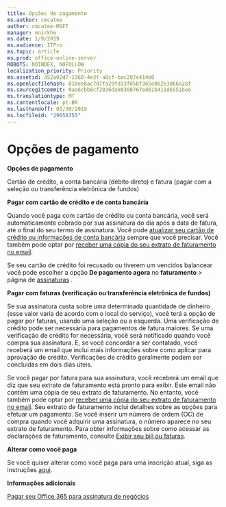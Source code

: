 ```yaml
---
title: Opções de pagamento
ms.author: cmcatee
author: cmcatee-MSFT
manager: mnirkhe
ms.date: 1/9/2019
ms.audience: ITPro
ms.topic: article
ms.prod: office-online-server
ROBOTS: NOINDEX, NOFOLLOW
localization_priority: Priority
ms.assetid: 352a02d7-1368-4e3f-a8cf-bac207e414b0
ms.openlocfilehash: 810ee8ac7d7fa29fd33f05bf365e062e3d66a28f
ms.sourcegitcommit: 0ae6cbb8cf2836da98300767ed81b411d6551bee
ms.translationtype: MT
ms.contentlocale: pt-BR
ms.lasthandoff: 01/30/2019
ms.locfileid: "29658355"
---
```

# <a name="payment-options"></a>Opções de pagamento

 **Opções de pagamento**
  
Cartão de crédito, a conta bancária (débito direto) e fatura (pagar com a seleção ou transferência eletrônica de fundos)
  
 **Pagar com cartão de crédito e de conta bancária**
  
Quando você paga com cartão de crédito ou conta bancária, você será automaticamente cobrado por sua assinatura do dia após a data de fatura, até o final do seu termo de assinatura. Você pode [atualizar seu cartão de crédito ou informações de conta bancária](https://docs.microsoft.com/office365/admin/subscriptions-and-billing/add-update-or-remove-credit-card-or-bank-account?view=o365-worldwide) sempre que você precisar. Você também pode optar por [receber uma cópia do seu extrato de faturamento no email](https://docs.microsoft.com/office365/admin/subscriptions-and-billing/pay-for-your-subscription?view=o365-worldwide#receive-a-copy-of-your-billing-statement-in-email).
  
Se seu cartão de crédito foi recusado ou tiverem um vencidos balancear você pode escolher a opção **De pagamento agora** no **faturamento** \> página de [assinaturas](https://portal.office.com/adminportal/home#/subscriptions) . 
  
 **Pagar com faturas (verificação ou transferência eletrônica de fundos)**
  
Se sua assinatura custa sobre uma determinada quantidade de dinheiro (esse valor varia de acordo com o local do serviço), você terá a opção de pagar por faturas, usando uma seleção ou a esquerda. Uma verificação de crédito pode ser necessária para pagamentos de fatura maiores. Se uma verificação de crédito for necessária, você será notificado quando você compra sua assinatura. E, se você concordar a ser contatado, você receberá um email que inclui mais informações sobre como aplicar para aprovação de crédito. Verificações de crédito geralmente podem ser concluídas em dois dias úteis.
  
Se você pagar por fatura para sua assinatura, você receberá um email que diz que seu extrato de faturamento está pronto para exibir. Este email não contém uma cópia de seu extrato de faturamento. No entanto, você também pode optar por [receber uma cópia do seu extrato de faturamento no email](https://docs.microsoft.com/office365/admin/subscriptions-and-billing/pay-for-your-subscription?view=o365-worldwide#receive-a-copy-of-your-billing-statement-in-email). Seu extrato de faturamento inclui detalhes sobre as opções para efetuar um pagamento. Se você inserir um número de ordem (OC) de compra quando você adquirir uma assinatura, o número aparece no seu extrato de faturamento. Para obter informações sobre como acessar as declarações de faturamento, consulte [Exibir seu bill ou faturas](https://docs.microsoft.com/office365/admin/subscriptions-and-billing/view-your-bill-or-invoice?view=o365-worldwide).
  
 **Alterar como você paga**
  
Se você quiser alterar como você paga para uma inscrição atual, siga as instruções [aqui](https://docs.microsoft.com/office365/admin/subscriptions-and-billing/change-payment-method?view=o365-worldwide).
  
 **Informações adicionais**
  
[Pagar seu Office 365 para assinatura de negócios](https://docs.microsoft.com/office365/admin/subscriptions-and-billing/pay-for-your-subscription?view=o365-worldwide)
  

